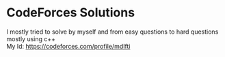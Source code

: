 # CodeForces Solutions

I mostly tried to solve by myself and from easy questions to hard questions mostly using c++ <br>
My Id: https://codeforces.com/profile/mdIfti
